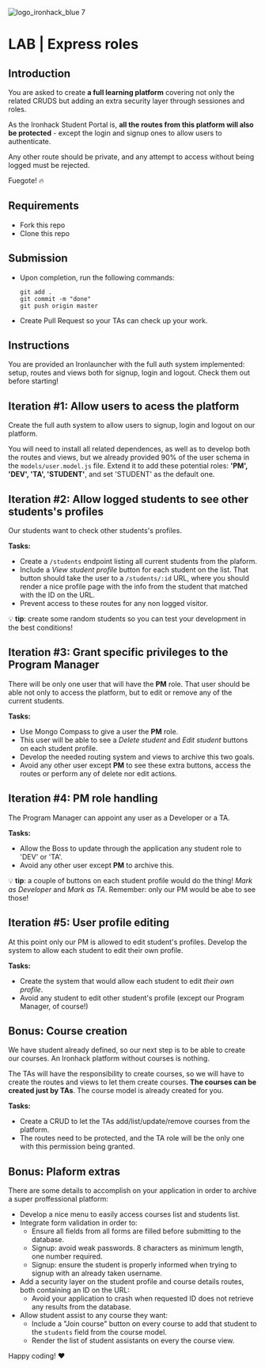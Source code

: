 ![logo_ironhack_blue 7](https://user-images.githubusercontent.com/23629340/40541063-a07a0a8a-601a-11e8-91b5-2f13e4e6b441.png)

# LAB | Express roles


## Introduction

You are asked to create **a full learning platform** covering not only the related CRUDS but adding an extra security layer through sessiones and roles.

As the Ironhack Student Portal is, **all the routes from this platform will also be protected** - except the login and signup ones to allow users to authenticate. 

Any other route should be private, and any attempt to access without being logged must be rejected. 

Fuegote! 🔥


## Requirements

- Fork this repo
- Clone this repo

## Submission

- Upon completion, run the following commands:

  ```
  git add .
  git commit -m "done"
  git push origin master
  ```

- Create Pull Request so your TAs can check up your work.

## Instructions

You are provided an Ironlauncher with the full auth system implemented: setup, routes and views both for signup, login and logout. Check them out before starting!



## Iteration #1: Allow users to acess the platform

Create the full auth system to allow users to signup, login and logout on our platform. 

You will need to install all related dependences, as well as to develop both the routes and views, but we already provided 90% of the user schema in the `models/user.model.js` file. Extend it to add these potential roles: **'PM', 'DEV', 'TA', 'STUDENT'**, and set 'STUDENT' as the default one.




## Iteration #2: Allow logged students to see other students's profiles

Our students want to check other students's profiles.

**Tasks:**

- Create a `/students` endpoint listing all current students from the plaform.
- Include a _View student profile_ button for each student on the list. That button should take the user to a `/students/:id` URL, where you should render a nice profile page with the info from the student that matched with the ID on the URL.
- Prevent access to these routes for any non logged visitor.

:bulb: __tip__: create some random students so you can test your development in the best conditions!



## Iteration #3: Grant specific privileges to the Program Manager

There will be only one user that will have the **PM** role. That user should be able not only to access the platform, but to edit or remove any of the current students.


**Tasks:**

- Use Mongo Compass to give a user the **PM** role.
- This user will be able to see a _Delete student_ and _Edit student_ buttons on each student profile. 
- Develop the needed routing system and views to archive this two goals.
- Avoid any other user except **PM** to see these extra buttons, access the routes or perform any of delete nor edit actions.


## Iteration #4: PM role handling 

The Program Manager can appoint any user as a Developer or a TA. 


**Tasks:**

- Allow the Boss to update through the application any student role to 'DEV' or 'TA'.
- Avoid any other user except **PM** to archive this.

:bulb: __tip__: a couple of buttons on each student profile would do the thing! _Mark as Developer_ and _Mark as TA_. Remember: only our PM would be abe to see those!


## Iteration #5: User profile editing

At this point only our PM is allowed to edit student's profiles. Develop the system to allow each student to edit their own profile.


**Tasks:**

- Create the system that would allow each student to edit _their own profile_.
- Avoid any student to edit other student's profile (except our Program Manager, of course!)




## Bonus: Course creation

We have student already defined, so our next step is to be able to create our courses. An Ironhack platform without courses is nothing.

The TAs will have the responsibility to create courses, so we will have to create the routes and views to let them create courses. **The courses can be created just by TAs**. The course model is already created for you.

**Tasks:**

- Create a CRUD to let the TAs add/list/update/remove courses from the platform.
- The routes need to be protected, and the TA role will be the only one with this permission being granted.

## Bonus: Plaform extras

There are some details to accomplish on your application in order to archive a super proffessional platform:

- Develop a nice menu to easily access courses list and students list.
- Integrate form validation in order to:
  - Ensure all fields from all forms are filled before submitting to the database.
  - Signup: avoid weak passwords. 8 characters as minimum length, one number required.
  - Signup: ensure the student is properly informed when trying to signup with an already taken username.
- Add a security layer on the student profile and course details routes, both containing an ID on the URL:
  - Avoid your application to crash when requested ID does not retrieve any results from the database.
- Allow student assist to any course they want:
  - Include a "Join course" button on every course to add that student to the `students` field from the course model.
  - Render the list of student assistants on every the course view.

Happy coding! :heart:
